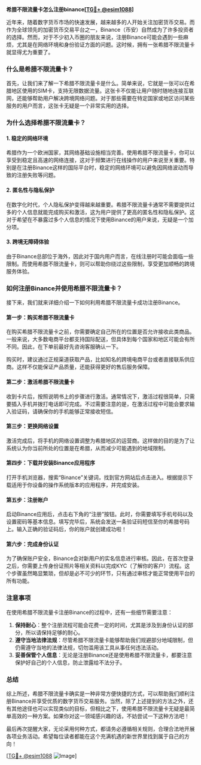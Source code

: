 **希腊不限流量卡怎么注册binance[[TG💪+ @esim1088](https://t.me/s/esim1088)]**

近年来，随着数字货币市场的快速发展，越来越多的人开始关注加密货币交易。而作为全球领先的加密货币交易平台之一，Binance（币安）自然成为了许多投资者的选择。然而，对于不少初入币圈的朋友来说，注册Binance可能会遇到一些麻烦，尤其是在网络环境和身份验证方面的问题。这时候，拥有一张希腊不限流量卡就显得尤为重要了。

### 什么是希腊不限流量卡？

首先，让我们来了解一下希腊不限流量卡是什么。简单来说，它就是一张可以在希腊地区使用的SIM卡，支持无限数据流量。这张卡不仅能让用户随时随地连接互联网，还能够帮助用户解决跨境网络问题。对于那些需要在特定国家或地区访问某些服务的用户而言，这张卡无疑是一个非常实用的选择。

### 为什么选择希腊不限流量卡？

#### 1. 稳定的网络环境
希腊作为一个欧洲国家，其网络基础设施相当完善。使用希腊不限流量卡，你可以享受到稳定且高速的网络连接，这对于频繁进行在线操作的用户来说至关重要。特别是在注册Binance这样的国际平台时，稳定的网络环境可以避免因网络波动而导致的注册失败等问题。

#### 2. 匿名性与隐私保护
在数字化时代，个人隐私保护变得越来越重要。希腊不限流量卡通常不需要提供过多的个人信息就能完成购买和激活，这为用户提供了更高的匿名性和隐私保护。这对于希望在不暴露过多个人信息的情况下使用Binance的用户来说，无疑是一个加分项。

#### 3. 跨境无障碍体验
由于Binance总部位于海外，因此对于国内用户而言，在线注册时可能会面临一些限制。而使用希腊不限流量卡，则可以帮助你绕过这些限制，享受更加顺畅的跨境服务体验。

### 如何注册Binance并使用希腊不限流量卡？

接下来，我们就来详细介绍一下如何利用希腊不限流量卡成功注册Binance。

#### 第一步：购买希腊不限流量卡
在购买希腊不限流量卡之前，你需要确定自己所在的位置是否允许接收此类商品。一般来说，大多数电商平台都支持国际配送，但具体到每个国家和地区可能会有所不同。因此，在下单前最好先咨询客服确认一下。

购买时，建议通过正规渠道获取产品，比如知名的跨境电商平台或者直接联系供应商。这样不仅能保证产品质量，还能获得更好的售后服务保障。

#### 第二步：激活希腊不限流量卡
收到卡片后，按照说明书上的步骤进行激活。通常情况下，激活过程很简单，只需要插入手机并拨打电话即可完成。不过需要注意的是，在激活过程中可能会要求输入验证码，请确保你的手机能够正常接收短信。

#### 第三步：更换网络设置
激活完成后，将手机的网络设置调整为希腊地区的运营商。这样做的目的是为了让系统认为你当前所处的位置是在希腊，从而减少可能遇到的地域限制。

#### 第四步：下载并安装Binance应用程序
打开手机浏览器，搜索“Binance”关键词，找到官方网站后点击进入。根据提示下载适用于你设备的操作系统版本的应用程序，并完成安装。

#### 第五步：注册账户
启动Binance应用后，点击右下角的“注册”按钮。此时，你需要填写手机号码以及设置密码等基本信息。填写完毕后，系统会发送一条验证码短信至你的希腊号码上。输入正确的验证码后，你的账户就创建成功啦！

#### 第六步：完成身份认证
为了确保账户安全，Binance会对新用户的实名信息进行审核。因此，在首次登录之后，你需要上传身份证照片等相关资料以完成KYC（了解你的客户）流程。这个步骤虽然略显繁琐，但却是必不可少的环节，只有通过审核才能正常使用平台的所有功能。

### 注意事项

在使用希腊不限流量卡注册Binance的过程中，还有一些细节需要注意：

1. **保持耐心**：整个注册流程可能会花费一定的时间，尤其是涉及到身份认证的部分，所以请保持足够的耐心。
2. **遵守当地法律法规**：尽管希腊不限流量卡能够帮助我们规避部分地域限制，但仍需遵守当地的法律法规，切勿滥用该工具从事任何违法活动。
3. **妥善保管个人信息**：无论是注册Binance还是使用希腊不限流量卡，都要注意保护好自己的个人信息，防止泄露给不法分子。

### 总结

综上所述，希腊不限流量卡确实是一种非常方便快捷的方式，可以帮助我们顺利注册Binance并享受优质的数字货币交易服务。当然，除了上述提到的方法之外，还有其他途径也可以实现类似的目标，但相比之下，使用希腊不限流量卡无疑是最简单高效的一种方案。如果你对这一领域感兴趣的话，不妨尝试一下这种方法吧！

最后再次提醒大家，无论采用何种方式，都请务必遵循相关规则，合理合法地开展各项业务活动。希望每位读者都能在这个充满机遇的新世界里找到属于自己的方向！

[[TG💪+ @esim1088](https://t.me/s/esim1088) ![Image](https://i.postimg.cc/4NQfJmqS/Snipaste-2025-05-13-00-14-12.png)]